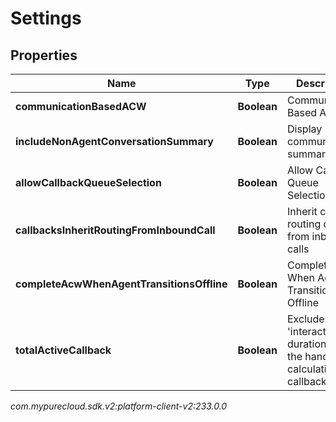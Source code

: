 # Settings


## Properties

| Name | Type | Description | Notes |
| ------------ | ------------- | ------------- | ------------- |
| **communicationBasedACW** | **Boolean** | Communication Based ACW |  [optional] |
| **includeNonAgentConversationSummary** | **Boolean** | Display communication summary |  [optional] |
| **allowCallbackQueueSelection** | **Boolean** | Allow Callback Queue Selection |  [optional] |
| **callbacksInheritRoutingFromInboundCall** | **Boolean** | Inherit callback routing data from inbound calls |  [optional] |
| **completeAcwWhenAgentTransitionsOffline** | **Boolean** | Complete ACW When Agent Transitions Offline |  [optional] |
| **totalActiveCallback** | **Boolean** | Exclude the 'interacting' duration from the handle calculations of callbacks |  [optional] |




_com.mypurecloud.sdk.v2:platform-client-v2:233.0.0_
